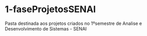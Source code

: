 # 1-faseProjetosSENAI
Pasta destinada aos projetos criados no 1ºsemestre de Analise e Desenvolvimento de Sistemas - SENAI
